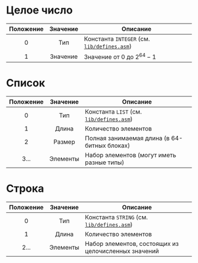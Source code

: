 # Целое число

| Положение | Значение | Описание                                                         |
| :-------: | :------: | ---------------------------------------------------------------- |
|     0     |   Тип    | Константа `INTEGER` (см. [`lib/defines.asm`](./lib/defines.asm)) |
|     1     | Значение | Значение от $0$ до $2^{64} - 1$                                  |

# Список

| Положение | Значение | Описание                                                      |
| :-------: | :------: | ------------------------------------------------------------- |
|     0     |   Тип    | Константа `LIST` (см. [`lib/defines.asm`](./lib/defines.asm)) |
|     1     |  Длина   | Количество элементов                                          |
|     2     |  Размер  | Полная занимаемая длина (в 64-битных блоках)                  |
|   3...    | Элементы | Набор элементов (могут иметь разные типы)                     |

# Строка

| Положение | Значение | Описание                                                        |
| :-------: | :------: | --------------------------------------------------------------- |
|     0     |   Тип    | Константа `STRING` (см. [`lib/defines.asm`](./lib/defines.asm)) |
|     1     |  Длина   | Количество элементов                                            |
|   2...    | Элементы | Набор элементов, состоящих из целочисленных значений            |
